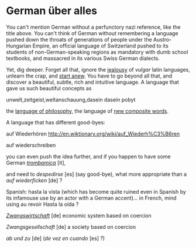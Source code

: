 German über alles
===

You can't mention German without a perfunctory nazi reference, like the title above. You can't think of German without remembering a language pushed down the throats of generations of people under the  Austro-Hungarian Empire, an official language of Switzerland pushed to its students of non-German-speaking regions as mandatory with dumb school textbooks, and massacred in its various Swiss German dialects.

Yet, dig deeper. Forget all that, ignore the [jealousy](http://9gag.com/gag/aBRqZ4x?ref=fb.s) of *vulgar* latin languages, unlearn the crap, and [start anew](learning-languages). You have to go beyond all that, and discover a beautiful, subtle, rich and intuitive language. A language that gave us such beautiful concepts as

unwelt,zeitgeist,weltanschauung,dasein
dasein pobyt

the [language of philosophy](http://www.slate.fr/tribune/84783/la-traduction-assassine-dheidegger), the language of [new composite words](http://www.telegraph.co.uk/news/worldnews/europe/germany/10095976/Germany-drops-its-longest-word-Rindfleischeti....html).

A language that has different good-byes:

auf Wiederhören
http://en.wiktionary.org/wiki/auf_Wiederh%C3%B6ren

auf wiederschreiben

you can even push the idea further, and if you happen to have some German *[trombamica](trombamici)* [it],

and need to *despedirse* [es] (say good-bye), what more appropriate than a *auf wiederficken* [de] ?

Spanish: hasta la vista (which has become quite ruined even in Spanish by its infamouse use by an actor with a German accent)... in French, mind using au revoir
Hasta la oída ?

*[Zwangswirtschaft](http://mises.org/midroad/mr5.asp)* [de] economic system based on coercion

*Zwangsgesellschaft* [de] a society based on coercion


*ab und zu* [de] (*de vez en cuando* [es] ?)
